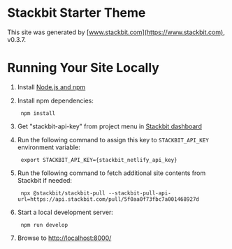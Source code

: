 # Stackbit Starter Theme

This site was generated by [www.stackbit.com](https://www.stackbit.com), v0.3.7.

# Running Your Site Locally

1. Install [Node.js and npm](https://nodejs.org/en/)

1. Install npm dependencies:

        npm install

1. Get "stackbit-api-key" from project menu in [Stackbit dashboard](https://app.stackbit.com/dashboard)

1. Run the following command to assign this key to `STACKBIT_API_KEY` environment variable:

        export STACKBIT_API_KEY={stackbit_netlify_api_key}

1. Run the following command to fetch additional site contents from Stackbit if needed:

        npx @stackbit/stackbit-pull --stackbit-pull-api-url=https://api.stackbit.com/pull/5f0aa0f73fbc7a001468927d

1. Start a local development server:

        npm run develop

1. Browse to [http://localhost:8000/](http://localhost:8000/)
